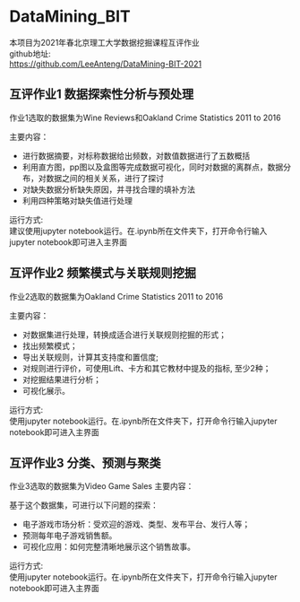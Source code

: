 # DataMining_BIT
本项目为2021年春北京理工大学数据挖掘课程互评作业  
github地址:  
https://github.com/LeeAnteng/DataMining-BIT-2021

## 互评作业1 数据探索性分析与预处理

作业1选取的数据集为Wine Reviews和Oakland Crime Statistics 2011 to 2016

主要内容：

- 进行数据摘要，对标称数据给出频数，对数值数据进行了五数概括
- 利用直方图，pp图以及盒图等完成数据可视化，同时对数据的离群点，数据分布，对数据之间的相关关系，进行了探讨
- 对缺失数据分析缺失原因，并寻找合理的填补方法
- 利用四种策略对缺失值进行处理

运行方式:  
建议使用jupyter notebook运行。在.ipynb所在文件夹下，打开命令行输入jupyter notebook即可进入主界面
## 互评作业2 频繁模式与关联规则挖掘
作业2选取的数据集为Oakland Crime Statistics 2011 to 2016

主要内容：

- 对数据集进行处理，转换成适合进行关联规则挖掘的形式；
- 找出频繁模式；
- 导出关联规则，计算其支持度和置信度;
- 对规则进行评价，可使用Lift、卡方和其它教材中提及的指标, 至少2种；
- 对挖掘结果进行分析；
- 可视化展示。

运行方式:  
使用jupyter notebook运行。在.ipynb所在文件夹下，打开命令行输入jupyter notebook即可进入主界面

## 互评作业3 分类、预测与聚类
作业3选取的数据集为Video Game Sales
主要内容：

基于这个数据集，可进行以下问题的探索：

- 电子游戏市场分析：受欢迎的游戏、类型、发布平台、发行人等；
- 预测每年电子游戏销售额。
- 可视化应用：如何完整清晰地展示这个销售故事。

运行方式:  
使用jupyter notebook运行。在.ipynb所在文件夹下，打开命令行输入jupyter notebook即可进入主界面
